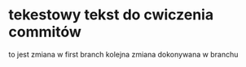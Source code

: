 # tekestowy tekst do cwiczenia commitów
to jest zmiana w first branch
kolejna zmiana dokonywana w branchu